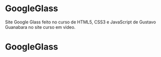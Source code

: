 # GoogleGlass
Site Google Glass  feito no curso de HTML5, CSS3 e JavaScript de Gustavo Guanabara no site curso em video.
# GoogleGlass
